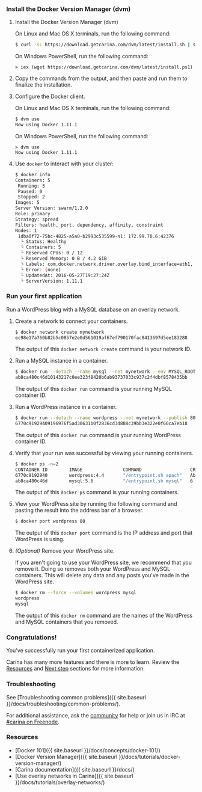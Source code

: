 ### Install the Docker Version Manager (dvm)

1. Install the Docker Version Manager (dvm)

    On Linux and Mac OS X terminals, run the following command:

    ```bash
    $ curl -sL https://download.getcarina.com/dvm/latest/install.sh | sh
    ```

    On Windows PowerShell, run the following command:

    ```
    > iex (wget https://download.getcarina.com/dvm/latest/install.ps1)
    ```

1. Copy the commands from the output, and then paste and run them to finalize the installation.

1. Configure the Docker client.

    On Linux and Mac OS X terminals, run the following command:

    ```bash
    $ dvm use
    Now using Docker 1.11.1
    ```

    On Windows PowerShell, run the following command:

    ```
    > dvm use
    Now using Docker 1.11.1
    ```

1. Use `docker` to interact with your cluster:

    ```bash
    $ docker info
    Containers: 5
     Running: 3
     Paused: 0
     Stopped: 2
    Images: 5
    Server Version: swarm/1.2.0
    Role: primary
    Strategy: spread
    Filters: health, port, dependency, affinity, constraint
    Nodes: 1
     1dba0f72-75bc-4825-a5a0-b2993c535599-n1: 172.99.70.6:42376
      └ Status: Healthy
      └ Containers: 5
      └ Reserved CPUs: 0 / 12
      └ Reserved Memory: 0 B / 4.2 GiB
      └ Labels: com.docker.network.driver.overlay.bind_interface=eth1, executiondriver=, kernelversion=3.18.21-2-rackos, operatingsystem=Debian GNU/Linux 7 (wheezy) (containerized), storagedriver=aufs
      └ Error: (none)
      └ UpdatedAt: 2016-05-27T19:27:24Z
      └ ServerVersion: 1.11.1    
    ```

### Run your first application

Run a WordPress blog with a MySQL database on an overlay network.

1. Create a network to connect your containers.

    ```bash
    $ docker network create mynetwork
    ec98e17a760b82b5c0857e2e0d561019af67ef790170fac8413697d5ee183288
    ```

    The output of this `docker network create` command is your network ID.

1. Run a MySQL instance in a container.

    ```bash
    $ docker run --detach --name mysql --net mynetwork --env MYSQL_ROOT_PASSWORD=my-root-pw mysql:5.6
    ab8ca480c46d10143217c0ee323f8420b6ab93737033c937c2f4dbf8578435bb
    ```

    The output of this `docker run` command is your running MySQL container ID.

1. Run a WordPress instance in a container.

    ```bash
    $ docker run --detach --name wordpress --net mynetwork --publish 80:80 --env WORDPRESS_DB_HOST=mysql --env WORDPRESS_DB_PASSWORD=my-root-pw wordpress:4.4
    6770c91929409196976f5ad30631b0f2836cd3d888c39bb3e322e0f60ca7eb18
    ```

    The output of this `docker run` command is your running WordPress container ID.

1. Verify that your run was successful by viewing your running containers.

    ```bash
    $ docker ps -n=2
    CONTAINER ID        IMAGE               COMMAND                  CREATED              STATUS              PORTS                        NAMES
    6770c9192940        wordpress:4.4       "/entrypoint.sh apach"   About a minute ago   Up About a minute   104.130.0.124:80->80/tcp   57d513b9-ed36-487d-8415-4ac65b6d41a8-n1/wordpress
    ab8ca480c46d        mysql:5.6           "/entrypoint.sh mysql"   6 minutes ago        Up 6 minutes        3306/tcp                     57d513b9-ed36-487d-8415-4ac65b6d41a8-n1/mysql,57d513b9-ed36-487d-8415-4ac65b6d41a8-n1/wordpress/mysql
    ```

    The output of this `docker ps` command is your running containers.

1. View your WordPress site by running the following command and pasting the result into the address bar of a browser.

    ```bash
    $ docker port wordpress 80
    ```

    The output of this `docker port` command is the IP address and port that WordPress is using.

1. *(Optional)* Remove your WordPress site.

    If you aren't going to use your WordPress site, we recommend that you remove it. Doing so removes both your WordPress and MySQL containers. This will delete any data and any posts you've made in the WordPress site.

    ```bash
    $ docker rm --force --volumes wordpress mysql
    wordpress
    mysql
    ```

    The output of this `docker rm` command are the names of the WordPress and MySQL containers that you removed.

### Congratulations!

You've successfully run your first containerized application.

Carina has many more features and there is more to learn. Review the [Resources](#resources) and [Next step](#next-step) sections for more information.

### Troubleshooting

See [Troubleshooting common problems]({{ site.baseurl }}/docs/troubleshooting/common-problems/).

For additional assistance, ask the [community](https://community.getcarina.com/) for help or join us in IRC at [#carina on Freenode](http://webchat.freenode.net/?channels=carina).

### Resources

* [Docker 101]({{ site.baseurl }}/docs/concepts/docker-101/)
* [Docker Version Manager]({{ site.baseurl }}/docs/tutorials/docker-version-manager/)
* [Carina documentation]({{ site.baseurl }}/docs/)
* [Use overlay networks in Carina]({{ site.baseurl }}/docs/tutorials/overlay-networks/)
